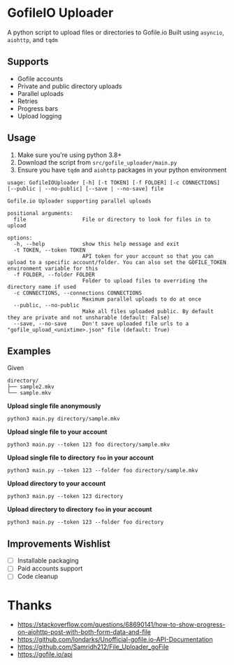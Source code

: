 # GofileIO Uploader

A python script to upload files or directories to Gofile.io
Built using `asyncio`, `aiohttp`, and `tqdm`

## Supports
- Gofile accounts
- Private and public directory uploads
- Parallel uploads
- Retries
- Progress bars
- Upload logging

## Usage
1. Make sure you're using python 3.8+
2. Download the script from `src/gofile_uploader/main.py`
3. Ensure you have `tqdm` and `aiohttp` packages in your python environment

```
usage: GofileIOUploader [-h] [-t TOKEN] [-f FOLDER] [-c CONNECTIONS] [--public | --no-public] [--save | --no-save] file

Gofile.io Uploader supporting parallel uploads

positional arguments:
  file                  File or directory to look for files in to upload

options:
  -h, --help            show this help message and exit
  -t TOKEN, --token TOKEN
                        API token for your account so that you can upload to a specific account/folder. You can also set the GOFILE_TOKEN environment variable for this
  -f FOLDER, --folder FOLDER
                        Folder to upload files to overriding the directory name if used
  -c CONNECTIONS, --connections CONNECTIONS
                        Maximum parallel uploads to do at once
  --public, --no-public
                        Make all files uploaded public. By default they are private and not unsharable (default: False)
  --save, --no-save     Don't save uploaded file urls to a "gofile_upload_<unixtime>.json" file (default: True)

```
## Examples
Given
```
directory/
├── sample2.mkv
└── sample.mkv
```
**Upload single file anonymously**

`python3 main.py directory/sample.mkv`

**Upload single file to your account**

`python3 main.py --token 123 foo directory/sample.mkv`

**Upload single file to directory `foo` in your account**

`python3 main.py --token 123 --folder foo directory/sample.mkv`

**Upload directory to your account**

`python3 main.py --token 123 directory`

**Upload directory to directory `foo` in your account**

`python3 main.py --token 123 --folder foo directory`

## Improvements Wishlist
- [ ] Installable packaging
- [ ] Paid accounts support
- [ ] Code cleanup

# Thanks
- https://stackoverflow.com/questions/68690141/how-to-show-progress-on-aiohttp-post-with-both-form-data-and-file
- https://github.com/londarks/Unofficial-gofile.io-API-Documentation
- https://github.com/Samridh212/File_Uploader_goFile
- https://gofile.io/api
